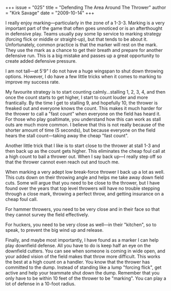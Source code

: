 +++
issue = "025"
title = "Defending The Area Around The Thrower"
author = "Kirk Savage"
date = "2009-10-14"
+++

I really enjoy marking—particularly in the zone of a 1-3-3. Marking is a very
important part of the game that often goes unnoticed or is an afterthought in
defensive play. Teams usually pay some lip service to marking strategy
(forcing flick or middle or straight-up), but that tends to be about it.
Unfortunately, common practice is that the marker will rest on the mark. They
use the mark as a chance to get their breath and prepare for another defensive
run. This is a big mistake and passes up a great opportunity to create added
defensive pressure.  
  
I am not tall—at 5'9" I do not have a huge wingspan to shut down throwing
options. However, I do have a few little tricks when it comes to marking to
improve my success rate.  
  
My favourite strategy is to start counting calmly...stalling 1, 2, 3, 4, and
then once the count starts to get higher, I start to count louder and more
frantically. By the time I get to stalling 9, and hopefully 10, the thrower is
freaked out and everyone knows the count. This makes it much harder for the
thrower to call a "fast count" when everyone on the field has heard it. For
those who play goaltimate, you understand how this can work as stall outs are
much more common. I believe that this is not really because of the shorter
amount of time (5 seconds), but because everyone on the field hears the stall
count—taking away the cheap "fast count".  
  
Another little trick that I like is to start close to the thrower at stall 1-3
and then back up as the count gets higher. This eliminates the cheap foul call
at a high count to bail a thrower out. When I say back up—I really step off so
that the thrower cannot even reach out and touch me.  
  
When marking a very adept low break-force thrower I back up a lot as well.
This cuts down on their throwing angle and helps me take away down field cuts.
Some will argue that you need to be close to the thrower, but I have found
over the years that top level throwers will have no trouble stepping through a
close mark, throwing a perfect throw, and getting insurance on a cheap foul
call.  
  
For hammer throwers, you need to be very close and in their face so that they
cannot survey the field effectively.  
  
For huckers, you need to be very close as well—in their "kitchen", so to
speak, to prevent the big wind up and release.  
  
Finally, and maybe most importantly, I have found as a marker I can help play
downfield defense. All you have to do is keep half an eye on the downfield
cutters. You can see when someone is coming in wide open, and your added
vision of the field makes that throw more difficult. This works the best at a
high count on a handler. You know that the thrower has committed to the dump.
Instead of standing like a lump "forcing flick", get active and help your
teammate shut down the dump. Remember that you only have to be within 10 feet
of the thrower to be "marking". You can play a lot of defense in a 10-foot
radius.
